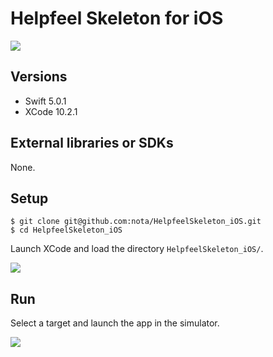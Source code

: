 # Helpfeel Skeleton for iOS

![](https://gyazo.com/e05bd00140608bbd318d261214a502a0/raw)

## Versions
- Swift 5.0.1
- XCode 10.2.1

## External libraries or SDKs
None.

## Setup
```
$ git clone git@github.com:nota/HelpfeelSkeleton_iOS.git
$ cd HelpfeelSkeleton_iOS
```

Launch XCode and load the directory `HelpfeelSkeleton_iOS/`.

![](https://gyazo.com/3918bb940f0dd4311a33bf1571e045f3/raw)

## Run

Select a target and launch the app in the simulator.

![](https://gyazo.com/058a76cbff88bba5a88316796b0f9895/raw)
